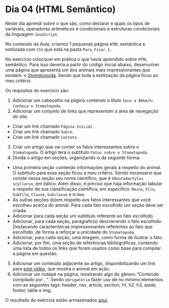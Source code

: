 # Dia 04 (HTML Semântico)

Neste dia aprendi sobre o que são, como declarar e quais os tipos de variáveis, operadores aritméticos e condicionais e estruturas condicionais da linguagem `JavaScript`.

No conteúdo da Aula, criamos 1 pequenas página `HTML` semântica e estilizada com `CSS` que está na pasta `Para_Fixar_1`.

No exercício colocquei em prática o que havia aprendido sobre `HTML` semântico. Para isso deveria a partir do código inicial abaixo, desenvolver uma página que apresenta um dos animais mais impressionantes que existem: o [Stomatopoda](https://www.nationalgeographic.com/science/phenomena/2014/07/03/natures-most-amazing-eyes-just-got-a-bit-weirder/). Sendo que toda a estilização da página ficou ao meu critério.

Os requisitos do exercício são:

1. Adicionar um cabeçalho na página contendo o título `Soco a 80km/h: Conheça o Stomatopoda`.
2. Adicionar um conjunto de links que representam a área de navegação do site.
  * Criar um link chamado `Página Inicial`.
  * Criar um link chamado `Sobre`.
  * Criar um link chamado `Contato`.
3. Criar um artigo que vai conter os fatos interessantes sobre o `Stomatopoda`. O artigo terá o subtítulo `Fatos sobre o Stomatopoda`.
4. Divida o artigo em seções, organizando-o da seguinte forma:
  * Uma primeira seção contendo informações gerais a respeito do animal. O subtítulo para essa seção ficou a meu critério. Sendo necessário que conste nessa seção seu nome científico, que é `Odontodactylus scyllarus`, em itálico. Além disso, é preciso que haja informação tabular a respeito de sua classificação científica, em específico: `Reino`, `Filo`, `Subfilo`, `Classe`, `Subclasse` e `Ordem`.
  * As outras seções dizem respeito aos fatos interessantes que você escolheu acerca do animal. Para cada fato escolhido um seção deve ser criada.
  * Adicionar para cada seção um subtítulo referente ao fato escolhido.
  * Adicionar, para cada seção, parágrafo(s) descrevendo o fato escolhido. Destacando características impressionantes referentes ao fato que escolhido, de forma a reforçar a unicidade do `Stomatopoda`.
  * Adicionar, para cada seção, uma imagem, como forma de ilustrar o fato.
  * Adicionar, por fim, uma seção de referências bibliográficas, contendo uma lista de todos os links que foram usados como base para compilar a página em questão.
5. Adicionar um conteúdo adjacente ao artigo, disponibilizando um link para [este vídeo](https://www.youtube.com/watch?v=E0Li1k5hGBE), que mostra o animal em ação.
6. Adicionar um rodapé na página, mostrando algo do gênero “Conteúdo compilado por , ”.
Sendo `obrigatório` fazer uso de no mínimo elementos com as seguintes tags: header, nav, article, section, h1, h2, h3, aside, footer, table e img.

O resultado do exércios estão armazenados [aqui](https://github.com/tryber/sd-031-a-exercise-semantic-html/tree/guilherme-fernandes-exercise-semantic-html).